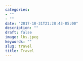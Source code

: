 ```yaml
---
categories:
- ""
- ""
date: "2017-10-31T21:28:43-05:00"
description: ""
draft: false
image: lbs.jpeg
keywords: ""
slug: travel
title: Travel
---
```

